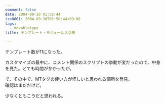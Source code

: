 ```yaml
---
comment: false
date: 2004-09-30 01:58:44
iso8601: 2004-09-30T01:58:44+09:00
tags:
  - movabletype
title: テンプレート・モジュール大活用

---
```


<div class="entry-body">
  <p>テンプレート数が11になった。</p>

  <p>カスタマイズの最中に、コメント関係のスクリプトの挙動が変だったので、中身を見た。とても時間がかかったが。</p>

  <p>で、その中で、MTタグの使い方が怪しいと思われる個所を発見。<br />
    確認はまだだけど。<br />
    <script type="text/javascript" src="<MTCGIPath><MTCommentScript>?__mode=cmtr_name_js"></script>
  </p>

  <p>少なくともこうだと思われる。<br />
    <script type="text/javascript" src="<<strong>$MTCGIPath$</strong>><<strong>$MTCommentScript$</strong>>?__mode=cmtr_name_js"></script>
  </p>
</div>

